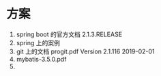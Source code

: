 # 方案

1. spring boot 的官方文档 2.1.3.RELEASE
2. spring 上的案例 
3. git 上的文档 progit.pdf   Version 2.1.116 2019-02-01
4. mybatis-3.5.0.pdf
5. 